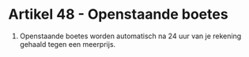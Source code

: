 # Artikel 48 - Openstaande boetes

1. Openstaande boetes worden automatisch na 24 uur van je rekening gehaald tegen een meerprijs.
